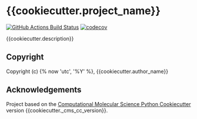 # {{cookiecutter.project_name}}

[//]: # (Badges)
[![GitHub Actions Build Status](https://github.com/{{cookiecutter.github_username}}/{{cookiecutter.repo_name}}/workflows/CI/badge.svg)](https://github.com/{{cookiecutter.github_username}}/{{cookiecutter.repo_name}}/actions?query=workflow%3ACI)
[![codecov](https://codecov.io/gh/{{cookiecutter.github_username}}/{{cookiecutter.project_name}}/branch/main/graph/badge.svg)](https://codecov.io/gh/{{cookiecutter.github_username}}/{{cookiecutter.project_name}}/branch/main)


{{cookiecutter.description}}

## Copyright

Copyright (c) {% now 'utc', '%Y' %}, {{cookiecutter.author_name}}


## Acknowledgements
 
Project based on the 
[Computational Molecular Science Python Cookiecutter](https://github.com/molssi/cookiecutter-cms) version {{cookiecutter._cms_cc_version}}.
